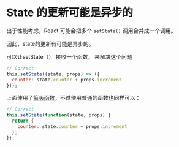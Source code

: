 # State 的更新可能是异步的

出于性能考虑，React 可能会把多个 `setState()` 调用合并成一个调用。 

因此，state的更新有可能是异步的。

可以让setState（）  接收一个函数。 来解决这个问题

```javascript
// Correct
this.setState((state, props) => ({
  counter: state.counter + props.increment
}));
```

上面使用了[箭头函数](https://developer.mozilla.org/en-US/docs/Web/JavaScript/Reference/Functions/Arrow_functions)，不过使用普通的函数也同样可以：

```javascript
// Correct
this.setState(function(state, props) {
  return {
    counter: state.counter + props.increment
  };
});
```

